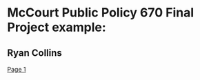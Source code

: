 # McCourt Public Policy 670 Final Project example:

## Ryan Collins

[Page 1](https://collinsrd.github.io/Advancedgit/page1)
